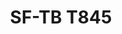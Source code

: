 ---
title: "SF-TB T845"
description: "Tornillos de Máquina"
main:
  id: 1
  content: |
    Presentamos el SF-TB T845 – tu solución preferida para fijación de precisión en maquinaria y equipos. Este conjunto completo de tornillos de máquina está meticulosamente elaborado para cumplir con las demandas estrictas de aplicaciones industriales, asegurando fijación segura y confiable.
  imgCard: "/imagenes/x.jpg"
  imgMain: "/imagenes/x.jpg"
  imgAlt: "Cajas de muestra de conjunto de tornillos de máquina"
tabs:
  - id: "tabs-with-card-item-1"
    dataTab: "#tabs-with-card-1"
    title: "Descripción"
  - id: "tabs-with-card-item-2"
    dataTab: "#tabs-with-card-2"
    title: "Especificaciones"
  - id: "tabs-with-card-item-3"
    dataTab: "#tabs-with-card-3"
    title: "Planos"
longDescription:
  title: "Soluciones de Fijación de Precisión"
  subTitle: |
    Los Tornillos de Máquina SF-TB T845 ofrecen precisión y confiabilidad sin igual para aplicaciones industriales, asegurando operación sin problemas y longevidad para tu maquinaria y equipos.
  btnTitle: "Contactar ventas para saber más"
  btnURL: "#"
descriptionList:
  - title: "Durabilidad"
    subTitle: "Elaborados con materiales de alta calidad, estos tornillos de máquina están construidos para resistir los rigores de ambientes industriales."
  - title: "Ingeniería de Precisión"
    subTitle: "Diseñados con roscas cortadas con precisión y especificaciones exactas, asegurando un ajuste apretado y seguro para cada aplicación."
  - title: "Versatilidad"
    subTitle: "Adecuados para una amplia gama de maquinaria y equipos, proporcionando soluciones de fijación versátiles para diversas necesidades industriales."
specificationsLeft:
  - title: "Composición del Material"
    subTitle: "Construidos con acero o aleación de grado premium para fuerza y durabilidad excepcionales."
  - title: "Acabado de Superficie"
    subTitle: "Terminados con un recubrimiento protector para mejorar la resistencia a la corrosión y extender la vida útil."
  - title: "Cantidad por Conjunto"
    subTitle: "Cada conjunto contiene un surtido completo de tornillos de máquina para cumplir con diversos requisitos industriales."
  - title: "Rango de Tamaños"
    subTitle: "Disponible en varios tamaños y longitudes para acomodar diferentes especificaciones de maquinaria y equipos."
specificationsRight:
  - title: "Especificaciones de Rosca"
    subTitle: "Roscas diseñadas con precisión aseguran agarre óptimo y confiabilidad, incluso en ambientes de alta vibración."
  - title: "Capacidad de Carga"
    subTitle: "Diseñados para cumplir o exceder estándares de la industria para capacidad de carga, asegurando operación segura y confiable."
  - title: "Certificaciones"
    subTitle: "Cumple con estándares y certificaciones relevantes de la industria, garantizando calidad y confiabilidad."
  - title: "Aplicaciones"
    subTitle: "Ideal para uso en una amplia gama de maquinaria industrial, equipos y ensambles que demandan fijación precisa y segura."
blueprints:
  first: "/imagenes/x.jpg"
  second: "/imagenes/x.jpg"   
---